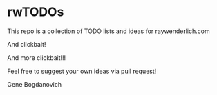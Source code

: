  # rwTODOs

This repo is a collection of TODO lists and ideas for raywenderlich.com

And clickbait!

And more clickbait!!!

Feel free to suggest your own ideas via pull request!

Gene Bogdanovich